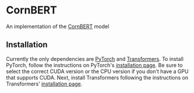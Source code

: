 # CornBERT
An implementation of the [CornBERT](https://towardsdatascience.com/bringing-bert-to-the-field-how-to-predict-gene-expression-from-corn-dna-9287af91fcf8) model

## Installation
Currently the only dependencies are [PyTorch](https://pytorch.org/) and [Transformers](https://huggingface.co/docs/transformers/index).
To install PyTorch, follow the instructions on PyTorch's [installation page](https://pytorch.org/get-started/locally/#start-locallye).
Be sure to select the correct CUDA version or the CPU version if you don't have a GPU that supports CUDA.
Next, install Transformers following the instructions on Transformers' [installation page](https://huggingface.co/docs/transformers/installation).
